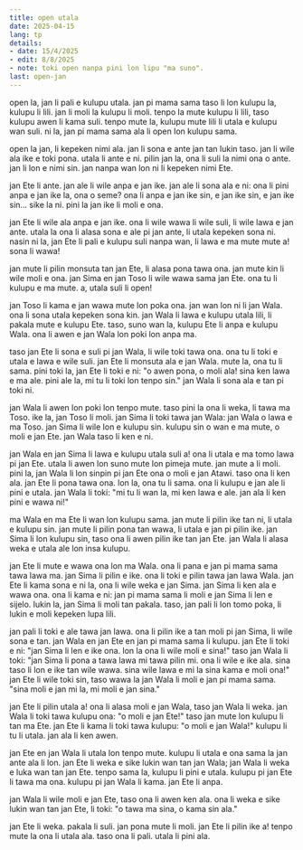 ```yaml
---
title: open utala
date: 2025-04-15
lang: tp
details:
- date: 15/4/2025
- edit: 8/8/2025
- note: toki open nanpa pini lon lipu "ma suno".
last: open-jan
---
```


open la, jan li pali e kulupu utala. jan pi mama sama taso li lon kulupu la, kulupu li lili. jan li moli la kulupu li moli. tenpo la mute kulupu li lili, taso kulupu awen li kama suli. tenpo mute la, kulupu mute lili li utala e kulupu wan suli. ni la, jan pi mama sama ala li open lon kulupu sama.

open la jan, li kepeken nimi ala. jan li sona e ante jan tan lukin taso. jan li wile ala ike e toki pona. utala li ante e ni. pilin jan la, ona li suli la nimi ona o ante. jan li lon e nimi sin. jan nanpa wan lon ni li kepeken nimi Ete.

jan Ete li ante. jan ale li wile anpa e jan ike. jan ale li sona ala e ni: ona li pini anpa e jan ike la, ona o seme? ona li anpa e jan ike sin, e jan ike sin, e jan ike sin... sike la ni. pini la jan ike li moli e ona.

jan Ete li wile ala anpa e jan ike. ona li wile wawa li wile suli, li wile lawa e jan ante. utala la ona li alasa sona e ale pi jan ante, li utala kepeken sona ni. nasin ni la, jan Ete li pali e kulupu suli nanpa wan, li lawa e ma mute mute a! sona li wawa!

jan mute li pilin monsuta tan jan Ete, li alasa pona tawa ona. jan mute kin li wile moli e ona. jan Sima en jan Toso li wile wawa sama jan Ete. ona tu li kulupu e ma mute. a, utala suli li open!

jan Toso li kama e jan wawa mute lon poka ona. jan wan lon ni li jan Wala. ona li sona utala kepeken sona kin. jan Wala li lawa e kulupu utala lili, li pakala mute e kulupu Ete. taso, suno wan la, kulupu Ete li anpa e kulupu Wala. ona li awen e jan Wala lon poki lon anpa ma.

taso jan Ete li sona e suli pi jan Wala, li wile toki tawa ona. ona tu li toki e utala
e lawa e wile suli. jan Ete li monsuta ala e jan Wala. mute la, ona tu li sama. pini toki la, jan Ete li toki e ni: "o awen pona, o moli ala! sina ken lawa e ma ale. pini ale la, mi tu li toki lon tenpo sin." jan Wala li sona ala e tan pi toki ni.

jan Wala li awen lon poki lon tenpo mute. taso pini la ona li weka, li tawa ma Toso. ike la, jan Toso li moli. jan Sima li toki tawa jan Wala: jan Wala o lawa e ma Toso. jan Sima li wile lon e kulupu sin. kulupu sin o wan e ma mute, o moli e jan Ete. jan Wala taso li ken e ni.

jan Wala en jan Sima li lawa e kulupu utala suli a! ona li utala e ma tomo lawa pi jan Ete. utala li awen lon suno mute lon pimeja mute. jan mute a li moli. pini la, jan Wala li lon sinpin pi jan Ete ona o moli e jan Atawi. taso ona li ken ala. jan Ete li pona tawa ona. lon la, ona tu li sama. ona li kulupu e jan ale li pini e utala. jan Wala li toki: "mi tu li wan la, mi ken lawa e ale. jan ala li ken pini e wawa ni!"

ma Wala en ma Ete li wan lon kulupu sama. jan mute li pilin ike tan ni, li utala e kulupu sin. jan mute li pilin pona tan wawa, li utala e jan pi pilin ike. jan Sima li lon kulupu sin, taso ona li awen pilin ike tan jan Ete. jan Wala li alasa weka e utala ale lon insa kulupu.

jan Ete li mute e wawa ona lon ma Wala. ona li pana e jan pi mama sama tawa lawa ma. jan Sima li pilin e ike. ona li toki e pilin tawa jan lawa Wala. jan Ete li kama sona e ni la, ona li wile weka e jan Sima. jan Sima li ken ala e wawa ona. ona li kama e ni: jan pi mama sama li moli e jan Sima li len e sijelo. lukin la, jan Sima li moli tan pakala. taso, jan pali li lon tomo poka, li lukin e moli kepeken lupa lili.

jan pali li toki e ale tawa jan lawa. ona li pilin ike a tan moli pi jan Sima, li wile sona e tan. jan Wala en jan Ete en jan pi mama sama li kulupu. jan Ete li toki e ni: "jan Sima li len e ike ona. lon la ona li wile moli e sina!" taso jan Wala li toki: "jan Sima li pona a tawa lawa mi tawa pilin mi. ona li wile e ike ala. sina taso li lon e ike tan wile wawa. sina wile lawa e mi la sina kama e moli ona!" jan Ete li wile toki sin, taso wawa la jan Wala li moli e jan pi mama sama. "sina moli e jan mi la, mi moli e jan sina."

jan Ete li pilin utala a! ona li alasa moli e jan Wala, taso jan Wala li weka. jan Wala li toki tawa kulupu ona: "o moli e jan Ete!" taso jan mute lon kulupu li tan ma Ete. jan Ete li kama li toki tawa kulupu: "o moli e jan Wala!" kulupu li tu li utala. jan ala li ken awen.

jan Ete en jan Wala li utala lon tenpo mute. kulupu li utala e ona sama la jan ante ala li lon. jan Ete li weka e sike lukin wan tan jan Wala; jan Wala li weka e luka wan tan jan Ete. tenpo sama la, kulupu li pini e utala. kulupu pi jan Ete li tawa ma ona. kulupu pi jan Wala li kama. jan Ete li anpa.

jan Wala li wile moli e jan Ete, taso ona li awen ken ala. ona li weka e sike lukin wan tan jan Ete, li toki: "o tawa ma sina, o kama sin ala."

jan Ete li weka. pakala li suli. jan pona mute li moli. jan Ete li pilin ike a! tenpo mute la ona li utala ala. taso ona li pali. utala li pini ala.
